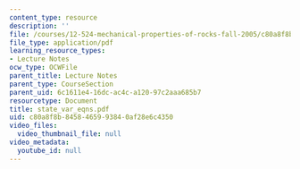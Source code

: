 ```yaml
---
content_type: resource
description: ''
file: /courses/12-524-mechanical-properties-of-rocks-fall-2005/c80a8f8b8458465993840af28e6c4350_state_var_eqns.pdf
file_type: application/pdf
learning_resource_types:
- Lecture Notes
ocw_type: OCWFile
parent_title: Lecture Notes
parent_type: CourseSection
parent_uid: 6c1611e4-16dc-ac4c-a120-97c2aaa685b7
resourcetype: Document
title: state_var_eqns.pdf
uid: c80a8f8b-8458-4659-9384-0af28e6c4350
video_files:
  video_thumbnail_file: null
video_metadata:
  youtube_id: null
---
```

